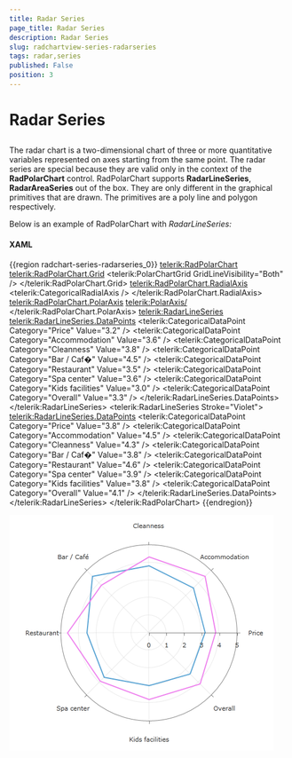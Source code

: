 ```yaml
---
title: Radar Series
page_title: Radar Series
description: Radar Series
slug: radchartview-series-radarseries
tags: radar,series
published: False
position: 3
---
```


# Radar Series



## 

The radar chart is a two-dimensional chart of three or more quantitative variables represented on axes starting from the same point. The radar series are special because they are valid only in the context of the __RadPolarChart__ control. RadPolarChart supports __RadarLineSeries__, __RadarAreaSeries__ out of the box. They are only different in the graphical primitives that are drawn. The primitives are a poly line and polygon respectively.

Below is an example of RadPolarChart with *RadarLineSeries:*

#### __XAML__

{{region radchart-series-radarseries_0}}
	       <telerik:RadPolarChart>
	            <telerik:RadPolarChart.Grid>
	                <telerik:PolarChartGrid GridLineVisibility="Both" />
	            </telerik:RadPolarChart.Grid>
	            <telerik:RadPolarChart.RadialAxis>
	                <telerik:CategoricalRadialAxis />
	            </telerik:RadPolarChart.RadialAxis>
	            <telerik:RadPolarChart.PolarAxis>
	                <telerik:PolarAxis/>
	            </telerik:RadPolarChart.PolarAxis>
	            <telerik:RadarLineSeries>
	                <telerik:RadarLineSeries.DataPoints>
	                    <telerik:CategoricalDataPoint Category="Price" Value="3.2" />
	                    <telerik:CategoricalDataPoint Category="Accommodation" Value="3.6" />
	                    <telerik:CategoricalDataPoint Category="Cleanness" Value="3.8" />
	                    <telerik:CategoricalDataPoint Category="Bar / Caf�" Value="4.5" />
	                    <telerik:CategoricalDataPoint Category="Restaurant" Value="3.5" />
	                    <telerik:CategoricalDataPoint Category="Spa center" Value="3.6" />
	                    <telerik:CategoricalDataPoint Category="Kids facilities" Value="3.0" />
	                    <telerik:CategoricalDataPoint Category="Overall" Value="3.3" />
	                </telerik:RadarLineSeries.DataPoints>
	            </telerik:RadarLineSeries>
	            <telerik:RadarLineSeries Stroke="Violet">
	                <telerik:RadarLineSeries.DataPoints>
	                    <telerik:CategoricalDataPoint Category="Price" Value="3.8" />
	                    <telerik:CategoricalDataPoint Category="Accommodation" Value="4.5" />
	                    <telerik:CategoricalDataPoint Category="Cleanness" Value="4.3" />
	                    <telerik:CategoricalDataPoint Category="Bar / Caf�" Value="3.8" />
	                    <telerik:CategoricalDataPoint Category="Restaurant" Value="4.6" />
	                    <telerik:CategoricalDataPoint Category="Spa center" Value="3.9" />
	                    <telerik:CategoricalDataPoint Category="Kids facilities" Value="3.8" />
	                    <telerik:CategoricalDataPoint Category="Overall" Value="4.1" />
	                </telerik:RadarLineSeries.DataPoints>
	            </telerik:RadarLineSeries>
	        </telerik:RadPolarChart>
	{{endregion}}





![Rad Chart View-chart series radar](images/RadChartView-chart_series_radar.PNG)

